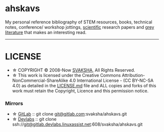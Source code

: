 # ahskavs

My personal reference bibliography of STEM resources, books, technical notes, conference/ workshop jottings, [scientific](https://en.wikipedia.org/wiki/Outline_of_science) research papers and [grey literature](https://en.wikipedia.org/wiki/Grey_literature) that makes an interesting read.

----

# LICENSE 
+ ☆ COPYRIGHT © 2008-Now [SVAKSHA](http://svaksha.com/pages/Bio), All Rights Reserved. 
+ ☆ This work is licensed under the Creative Commons Attribution-NonCommercial-ShareAlike 4.0 International License - (CC BY-NC-SA 4.0) as detailed in the [LICENSE.md](https://github.com/svaksha/ahskavs/blob/master/LICENSE.md) file and ALL copies and forks of this work must retain the Copyright, Licence and this permission notice.


### Mirrors
+ ☆ [GitLab](https://gitlab.com/svaksha/ahskavs) :: git clone git@gitlab.com:svaksha/ahskavs.git 
+ ☆ [Devlabs](https://gitlab.devlabs.linuxassist.net/svaksha/ahskavs) :: git clone ssh://git@gitlab.devlabs.linuxassist.net:608/svaksha/ahskavs.git


